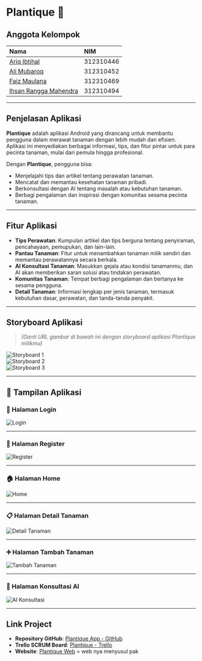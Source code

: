 # Plantique 🌿

## Anggota Kelompok
| Nama | NIM |
|:-----------------------------|:------------|
| [Ariq Ibtihal](https://github.com/ariq190505) | 312310446 |
| [Ali Mubaroq](https://github.com/alimubaroq) | 312310452 |
| [Faiz Maulana](https://github.com/PaisMaulanaaa) | 312310469 |
| [Ihsan Rangga Mahendra](https://github.com/IHSANRANGGAMAHENDRA) | 312310494 |

---

## Penjelasan Aplikasi
**Plantique** adalah aplikasi Android yang dirancang untuk membantu pengguna dalam merawat tanaman dengan lebih mudah dan efisien. Aplikasi ini menyediakan berbagai informasi, tips, dan fitur pintar untuk para pecinta tanaman, mulai dari pemula hingga profesional.  

Dengan **Plantique**, pengguna bisa:
- Menjelajahi tips dan artikel tentang perawatan tanaman.
- Mencatat dan memantau kesehatan tanaman pribadi.
- Berkonsultasi dengan AI tentang masalah atau kebutuhan tanaman.
- Berbagi pengalaman dan inspirasi dengan komunitas sesama pecinta tanaman.

---

## Fitur Aplikasi
- **Tips Perawatan**: Kumpulan artikel dan tips berguna tentang penyiraman, pencahayaan, pemupukan, dan lain-lain.
- **Pantau Tanaman**: Fitur untuk menambahkan tanaman milik sendiri dan memantau perawatannya secara berkala.
- **AI Konsultasi Tanaman**: Masukkan gejala atau kondisi tanamanmu, dan AI akan memberikan saran solusi atau tindakan perawatan.
- **Komunitas Tanaman**: Tempat berbagi pengalaman dan bertanya ke sesama pengguna.
- **Detail Tanaman**: Informasi lengkap per jenis tanaman, termasuk kebutuhan dasar, perawatan, dan tanda-tanda penyakit.

---

## Storyboard Aplikasi  
> *(Ganti URL gambar di bawah ini dengan storyboard aplikasi Plantique milikmu)*

![Storyboard 1](https://i.ibb.co/BFXBs4Y/Whats-App-Image-2025-05-07-at-18-37-00.jpg)  
![Storyboard 2](https://i.ibb.co/pcnvLrG/Cuplikan-layar-2025-05-07-182727.png)  
![Storyboard 3](https://i.ibb.co/YFSCpgXG/Whats-App-Image-2025-05-07-at-18-36-29.jpg)

---

## 📱 Tampilan Aplikasi

### 🔐 Halaman Login  
![Login](https://i.ibb.co/BKqcd489/Whats-App-Image-2025-06-17-at-11-05-13.jpg)

---

### 📝 Halaman Register  
![Register](https://i.ibb.co/TqWKHZ0f/Whats-App-Image-2025-06-17-at-11-05-14-1.jpg)

---

### 🏠 Halaman Home  
![Home](https://i.ibb.co/0VsYDzqD/Whats-App-Image-2025-06-17-at-11-05-15-3.jpg)

---

### 📋 Halaman Detail Tanaman  
![Detail Tanaman](https://i.ibb.co/VYSh0bwz/Whats-App-Image-2025-06-17-at-11-05-15-1.jpg)

---

### ➕ Halaman Tambah Tanaman  
![Tambah Tanaman](https://i.ibb.co/604mxnzg/Whats-App-Image-2025-06-17-at-11-05-15-2.jpg)

---

### 🤖 Halaman Konsultasi AI  
![AI Konsultasi](https://i.ibb.co/b5tZhKgw/Whats-App-Image-2025-06-17-at-11-05-17.jpg)

---

## Link Project
- **Repository GitHub**: [Plantique App - GitHub](https://github.com/PaisMaulanaaa/Plantique)
- **Trello SCRUM Board**: [Plantique - Trello](https://trello.com/b/t2hHKd97/plantique)
- **Website**: [Plantique Web]() = web nya menyusul pak
